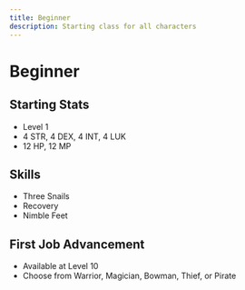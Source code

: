 ```yaml
---
title: Beginner
description: Starting class for all characters
---
```


# Beginner

## Starting Stats
- Level 1
- 4 STR, 4 DEX, 4 INT, 4 LUK
- 12 HP, 12 MP

## Skills
- Three Snails
- Recovery
- Nimble Feet

## First Job Advancement
- Available at Level 10
- Choose from Warrior, Magician, Bowman, Thief, or Pirate